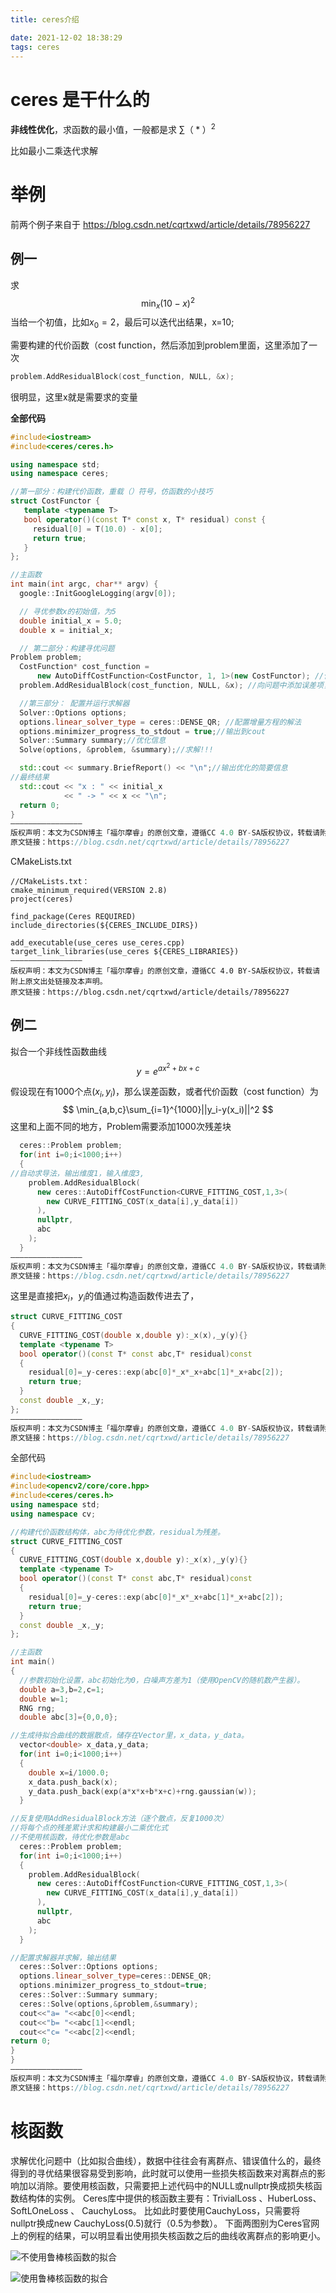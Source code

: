 ```yaml
---
title: ceres介绍

date: 2021-12-02 18:38:29
tags: ceres
---
```


# ceres 是干什么的

**非线性优化**，求函数的最小值，一般都是求 $\sum（*）^2$

比如最小二乘迭代求解



# 举例

前两个例子来自于 https://blog.csdn.net/cqrtxwd/article/details/78956227

## 例一

求
$$
\min_x(10-x)^2
$$
当给一个初值，比如$x_0=2$，最后可以迭代出结果，x=10;



需要构建的代价函数（cost function，然后添加到problem里面，这里添加了一次

```c++
problem.AddResidualBlock(cost_function, NULL, &x);
```

很明显，这里x就是需要求的变量



**全部代码**

```c++
#include<iostream>
#include<ceres/ceres.h>

using namespace std;
using namespace ceres;

//第一部分：构建代价函数，重载（）符号，仿函数的小技巧
struct CostFunctor {
   template <typename T>
   bool operator()(const T* const x, T* residual) const {
     residual[0] = T(10.0) - x[0];
     return true;
   }
};

//主函数
int main(int argc, char** argv) {
  google::InitGoogleLogging(argv[0]);

  // 寻优参数x的初始值，为5
  double initial_x = 5.0;
  double x = initial_x;

  // 第二部分：构建寻优问题
Problem problem;
  CostFunction* cost_function =
      new AutoDiffCostFunction<CostFunctor, 1, 1>(new CostFunctor); //使用自动求导，将之前的代价函数结构体传入，第一个1是输出维度，即残差的维度，第二个1是输入维度，即待寻优参数x的维度。
  problem.AddResidualBlock(cost_function, NULL, &x); //向问题中添加误差项，本问题比较简单，添加一个就行。

  //第三部分： 配置并运行求解器
  Solver::Options options;
  options.linear_solver_type = ceres::DENSE_QR; //配置增量方程的解法
  options.minimizer_progress_to_stdout = true;//输出到cout
  Solver::Summary summary;//优化信息
  Solve(options, &problem, &summary);//求解!!!

  std::cout << summary.BriefReport() << "\n";//输出优化的简要信息
//最终结果
  std::cout << "x : " << initial_x
            << " -> " << x << "\n";
  return 0;
}
————————————————
版权声明：本文为CSDN博主「福尔摩睿」的原创文章，遵循CC 4.0 BY-SA版权协议，转载请附上原文出处链接及本声明。
原文链接：https://blog.csdn.net/cqrtxwd/article/details/78956227
```

CMakeLists.txt

```
//CMakeLists.txt：
cmake_minimum_required(VERSION 2.8)
project(ceres)

find_package(Ceres REQUIRED)
include_directories(${CERES_INCLUDE_DIRS})

add_executable(use_ceres use_ceres.cpp)
target_link_libraries(use_ceres ${CERES_LIBRARIES})
————————————————
版权声明：本文为CSDN博主「福尔摩睿」的原创文章，遵循CC 4.0 BY-SA版权协议，转载请附上原文出处链接及本声明。
原文链接：https://blog.csdn.net/cqrtxwd/article/details/78956227
```

## 例二

拟合一个非线性函数曲线
$$
y=e^{ax^2+bx+c}
$$


假设现在有1000个点$(x_i,y_i)$，那么误差函数，或者代价函数（cost function）为
$$
\min_{a,b,c}\sum_{i=1}^{1000}||y_i-y(x_i)||^2
$$
这里和上面不同的地方，Problem需要添加1000次残差块

```c++
  ceres::Problem problem;
  for(int i=0;i<1000;i++)
  {
//自动求导法，输出维度1，输入维度3,
    problem.AddResidualBlock(
      new ceres::AutoDiffCostFunction<CURVE_FITTING_COST,1,3>(
        new CURVE_FITTING_COST(x_data[i],y_data[i])
      ),
      nullptr,
      abc
    );
  }
————————————————
版权声明：本文为CSDN博主「福尔摩睿」的原创文章，遵循CC 4.0 BY-SA版权协议，转载请附上原文出处链接及本声明。
原文链接：https://blog.csdn.net/cqrtxwd/article/details/78956227
```

这里是直接把$x_i，y_i$的值通过构造函数传进去了，

```c++
struct CURVE_FITTING_COST
{
  CURVE_FITTING_COST(double x,double y):_x(x),_y(y){}
  template <typename T>
  bool operator()(const T* const abc,T* residual)const
  {
    residual[0]=_y-ceres::exp(abc[0]*_x*_x+abc[1]*_x+abc[2]);
    return true;
  }
  const double _x,_y;
};
————————————————
版权声明：本文为CSDN博主「福尔摩睿」的原创文章，遵循CC 4.0 BY-SA版权协议，转载请附上原文出处链接及本声明。
原文链接：https://blog.csdn.net/cqrtxwd/article/details/78956227
```



全部代码

```c++
#include<iostream>
#include<opencv2/core/core.hpp>
#include<ceres/ceres.h>
using namespace std;
using namespace cv;

//构建代价函数结构体，abc为待优化参数，residual为残差。
struct CURVE_FITTING_COST
{
  CURVE_FITTING_COST(double x,double y):_x(x),_y(y){}
  template <typename T>
  bool operator()(const T* const abc,T* residual)const
  {
    residual[0]=_y-ceres::exp(abc[0]*_x*_x+abc[1]*_x+abc[2]);
    return true;
  }
  const double _x,_y;
};

//主函数
int main()
{
  //参数初始化设置，abc初始化为0，白噪声方差为1（使用OpenCV的随机数产生器）。
  double a=3,b=2,c=1;
  double w=1;
  RNG rng;
  double abc[3]={0,0,0};

//生成待拟合曲线的数据散点，储存在Vector里，x_data，y_data。
  vector<double> x_data,y_data;
  for(int i=0;i<1000;i++)
  {
    double x=i/1000.0;
    x_data.push_back(x);
    y_data.push_back(exp(a*x*x+b*x+c)+rng.gaussian(w));
  }

//反复使用AddResidualBlock方法（逐个散点，反复1000次）
//将每个点的残差累计求和构建最小二乘优化式
//不使用核函数，待优化参数是abc
  ceres::Problem problem;
  for(int i=0;i<1000;i++)
  {
    problem.AddResidualBlock(
      new ceres::AutoDiffCostFunction<CURVE_FITTING_COST,1,3>(
        new CURVE_FITTING_COST(x_data[i],y_data[i])
      ),
      nullptr,
      abc
    );
  }

//配置求解器并求解，输出结果
  ceres::Solver::Options options;
  options.linear_solver_type=ceres::DENSE_QR;
  options.minimizer_progress_to_stdout=true;
  ceres::Solver::Summary summary;
  ceres::Solve(options,&problem,&summary);
  cout<<"a= "<<abc[0]<<endl;
  cout<<"b= "<<abc[1]<<endl;
  cout<<"c= "<<abc[2]<<endl;
return 0;
}
}
————————————————
版权声明：本文为CSDN博主「福尔摩睿」的原创文章，遵循CC 4.0 BY-SA版权协议，转载请附上原文出处链接及本声明。
原文链接：https://blog.csdn.net/cqrtxwd/article/details/78956227
```

# 核函数

求解优化问题中（比如拟合曲线），数据中往往会有离群点、错误值什么的，最终得到的寻优结果很容易受到影响，此时就可以使用一些损失核函数来对离群点的影响加以消除。要使用核函数，只需要把上述代码中的NULL或nullptr换成损失核函数结构体的实例。
Ceres库中提供的核函数主要有：TrivialLoss 、HuberLoss、 SoftLOneLoss 、 CauchyLoss。
比如此时要使用CauchyLoss，只需要将nullptr换成new CauchyLoss(0.5)就行（0.5为参数）。
下面两图别为Ceres官网上的例程的结果，可以明显看出使用损失核函数之后的曲线收离群点的影响更小。

![不使用鲁棒核函数的拟合](https://img-blog.csdn.net/20180102215946340?watermark/2/text/aHR0cDovL2Jsb2cuY3Nkbi5uZXQvY3FydHh3ZA==/font/5a6L5L2T/fontsize/400/fill/I0JBQkFCMA==/dissolve/70/gravity/SouthEast)

![使用鲁棒核函数的拟合](https://img-blog.csdn.net/20180102220033689?watermark/2/text/aHR0cDovL2Jsb2cuY3Nkbi5uZXQvY3FydHh3ZA==/font/5a6L5L2T/fontsize/400/fill/I0JBQkFCMA==/dissolve/70/gravity/SouthEast)